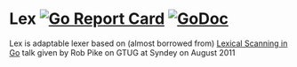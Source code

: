 # Lex [![Go Report Card](https://goreportcard.com/badge/github.com/redsift/lex)](https://goreportcard.com/report/github.com/redsift/lex) [![GoDoc](https://godoc.org/github.com/redsift/lex?status.svg)](https://godoc.org/github.com/redsift/lex)

Lex is adaptable lexer based on (almost borrowed from) [Lexical Scanning in Go](https://talks.golang.org/2011/lex.slide#1) talk given by Rob Pike on GTUG at Syndey on August 2011
